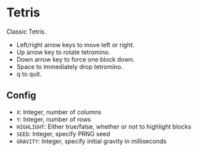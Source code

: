# Tetris

Classic Tetris.

* Left/right arrow keys to move left or right.
* Up arrow key to rotate tetromino. 
* Down arrow key to force one block down.
* Space to immediately drop tetromino.
* q to quit.

## Config

* `X`: Integer, number of columns
* `Y`: Integer, number of rows
* `HIGHLIGHT`: Either true/false, whether or not to highlight blocks
* `SEED`: Integer, specify PRNG seed
* `GRAVITY`: Integer, specify initial gravity in milliseconds
